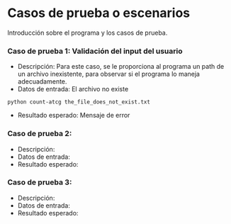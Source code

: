 # Casos de prueba o escenarios

Introducción sobre el programa y los casos de prueba.
    
### Caso de prueba 1: Validación del input del usuario

- Descripción: Para este caso, se le proporciona al programa un path de un archivo inexistente, para observar si el programa lo maneja adecuadamente. 
- Datos de entrada: El archivo no existe
```{python}
python count-atcg the_file_does_not_exist.txt 
```
- Resultado esperado:
Mensaje de error

### Caso de prueba 2:

- Descripción: 
- Datos de entrada: 
- Resultado esperado: 


### Caso de prueba 3:
- Descripción: 
- Datos de entrada: 
- Resultado esperado: 
